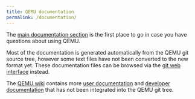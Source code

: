 ```yaml
---
title: QEMU documentation
permalink: /documentation/
---
```


The [main documentation section](https://qubitpi.github.io/qemu/)
is the first place to go in case you have questions about using QEMU.

Most of the documentation is generated automatically from the QEMU git source
tree, however some text files have not been converted to the new format yet.
These documentation files can be browsed via the
[git web interface](https://gitlab.com/qemu-project/qemu/-/tree/master/docs)
instead.

The [QEMU wiki](https://wiki.qemu.org) contains more
[user documentation](https://wiki.qemu.org/Category:User_documentation) and
[developer documentation](https://wiki.qemu.org/Category:Developer_documentation)
that has not been integrated into the QEMU git tree.

